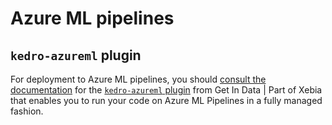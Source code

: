 # Azure ML pipelines



## `kedro-azureml` plugin

For deployment to Azure ML pipelines, you should [consult the documentation](https://kedro-azureml.readthedocs.io/en/0.3.6/) for the [`kedro-azureml` plugin](https://github.com/getindata/kedro-azureml) from Get In Data | Part of Xebia that enables you to run your code on Azure ML Pipelines in a fully managed fashion.
